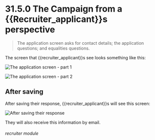 # 31.5.0 The Campaign from a {{Recruiter_applicant}}s perspective

> The application screen asks for contact details; the application questions; and equalities questions.


The screen that {{recruiter_applicant}}s see looks something like this:

![The application screen - part 1](31.5.0.png)

![The application screen - part 2](31.5.0b.png)


## After saving

After saving their response, {{recruiter_applicant}}s will see this screen:

![After saving their response](31.5.0c.png)

They will also receive this information by email.

###### recruiter module
